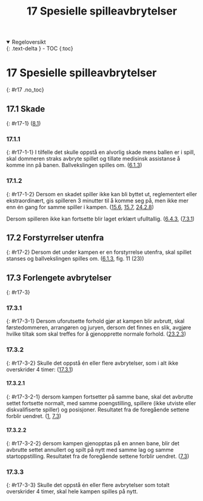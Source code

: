 ﻿---
title: 17 Spesielle spilleavbrytelser
parent: Kapittel 5 - Forsinkelser
---
<details open markdown="block">
  <summary>
    Regeloversikt
  </summary>
  {: .text-delta }
- TOC
{:toc}
</details>

# 17 Spesielle spilleavbrytelser
{: #r17 .no_toc}

## 17.1 Skade    
{: #r17-1}
([8.1](../para8/#r8-1))

### 17.1.1
{: #r17-1-1}
I tilfelle det skulle oppstå en alvorlig skade mens ballen er i spill, skal dommeren straks 
avbryte spillet og tillate medisinsk assistanse å komme inn på banen.
Ballvekslingen spilles om.
([6.1.3](../para6/#r6-1-3))

### 17.1.2
{: #r17-1-2}
Dersom en skadet spiller ikke kan bli byttet ut, reglementert eller ekstraordinært, gis 
spilleren 3 minutter til å komme seg på, men ikke mer enn én gang for samme spiller i 
kampen.
([15.6](../para15/#r15-6), [15.7](../para15/#r15-7), [24.2.8](../para24/#r24-2-8))

Dersom spilleren ikke kan fortsette blir laget erklært ufulltallig.
([6.4.3](../para6/#r6-4-3), ([7.3.1](../para7/#r7-3-1))

## 17.2 Forstyrrelser utenfra
{: #r17-2}
Dersom det under kampen er en forstyrrelse utenfra, skal spillet stanses og 
ballvekslingen spilles om.
([6.1.3](../para6/#r6-1-3), fig. 11 (23))

## 17.3 Forlengete avbrytelser
{: #r17-3}

### 17.3.1
{: #r17-3-1}
Dersom uforutsette forhold gjør at kampen blir avbrutt, skal førstedommeren, 
arrangøren og juryen, dersom det finnes en slik, avgjøre hvilke tiltak som skal treffes for 
å gjenopprette normale forhold.
([23.2.3](../para23/#r23-2-3))

### 17.3.2
{: #r17-3-2}
Skulle det oppstå én eller flere avbrytelser, som i alt ikke overskrider 4 timer:
([17.3.1](../para17/#r17-3-1))

#### 17.3.2.1
{: #r17-3-2-1}
dersom kampen fortsetter på samme bane, skal det avbrutte settet fortsette normalt, med 
samme poengstilling, spillere (ikke utviste eller diskvalifiserte spiller) og posisjoner.
Resultatet fra de foregående settene forblir uendret.
([1](../para1/#r1), [7.3](../para7/#r7-3))

#### 17.3.2.2
{: #r17-3-2-2}
dersom kampen gjenopptas på en annen bane, blir det avbrutte settet annullert og spilt 
på nytt med samme lag og samme startoppstilling. Resultatet fra de foregående settene 
forblir uendret.
([7.3](../para7/#r7-3))

### 17.3.3
{: #r17-3-3}
Skulle det oppstå én eller flere avbrytelser som totalt overskrider 4 timer, skal hele 
kampen spilles på nytt. 
